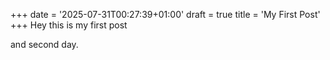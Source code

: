 +++
date = '2025-07-31T00:27:39+01:00'
draft = true
title = 'My First Post'
+++
Hey this is my first post

and second day.
